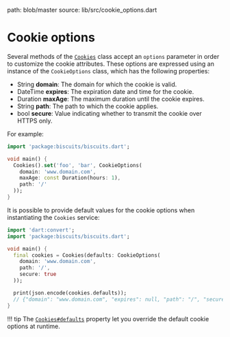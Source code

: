 path: blob/master
source: lib/src/cookie_options.dart

# Cookie options
Several methods of the [`Cookies`](api.md) class accept an `options` parameter in order to customize the cookie attributes.
These options are expressed using an instance of the `CookieOptions` class, which has the following properties:

- String **domain**: The domain for which the cookie is valid.
- DateTime **expires**: The expiration date and time for the cookie.
- Duration **maxAge**: The maximum duration until the cookie expires.
- String **path**: The path to which the cookie applies.
- bool **secure**: Value indicating whether to transmit the cookie over HTTPS only.

For example:

```dart
import 'package:biscuits/biscuits.dart';

void main() {
  Cookies().set('foo', 'bar', CookieOptions(
    domain: 'www.domain.com',
    maxAge: const Duration(hours: 1),
    path: '/'
  ));
}
```

It is possible to provide default values for the cookie options when instantiating the `Cookies` service:

```dart
import 'dart:convert';
import 'package:biscuits/biscuits.dart';

void main() {
  final cookies = Cookies(defaults: CookieOptions(
    domain: 'www.domain.com',
    path: '/',
    secure: true
  ));

  print(json.encode(cookies.defaults));
  // {"domain": "www.domain.com", "expires": null, "path": "/", "secure": true}
}
```

!!! tip
    The [`Cookies#defaults`](api.md) property let you override the default cookie options at runtime.
